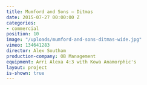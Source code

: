 ```yaml
---
title: Mumford and Sons — Ditmas
date: 2015-07-27 00:00:00 Z
categories:
- commercial
position: 10
image: "/uploads/mumford-and-sons-ditmas-wide.jpg"
vimeo: 134641283
director: Alex Southam
production-company: OB Management
equipment: Arri Alexa 4:3 with Kowa Anamorphic's
layout: project
is-shown: true
---
```



